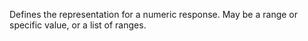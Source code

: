 Defines the representation for a numeric response. May be a range or specific value, or a list of ranges.
